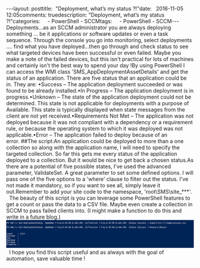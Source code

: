 ---layout: posttitle:  "Deployment, what’s my status ?!"date:   2016-11-05 12:05comments: truedescription: "Deployment, what’s my status ?!"categories:     - PowerShell - SCCMtags:     - PowerShell - SCCM---Deployments...as an SCCM administrator you are always deploying something ... be it applications or software updates or even a task sequence. Through the console you go into monitoring, select deployments .... find what you have deployed...then go through and check status to see what targeted devices have been successful or even failed. Maybe you make a note of the failed devices, but this isn't practical for lots of machines and certainly isn't the best way to spend your day !By using PowerShell I can access the WMI class 'SMS_AppDeploymentAssetDetails' and get the status of an application. There are five status that an application could be in. They are: •Success – The application deployment succeeded or was found to be already installed.•In Progress – The application deployment is in progress.•Unknown – The state of the application deployment could not be determined. This state is not applicable for deployments with a purpose of Available. This state is typically displayed when state messages from the client are not yet received.•Requirements Not Met – The application was not deployed because it was not compliant with a dependency or a requirement rule, or because the operating system to which it was deployed was not applicable.•Error – The application failed to deploy because of an error. ##The script:An application could be deployed to more than a one collection so along with the application name, I will need to specify the targeted collection. So far this gets me every status of the application deployed to a collection. But it would be nice to get back a chosen status.As there are a potential of five possible states, I’ve used the advanced parameter, ValidateSet. A great parameter to set some defined options. I will pass one of the five options to a 'where' clause to filter out the status. I've not made it mandatory, so if you want to see all, simply leave it out.Remember to add your site code to the namespace, 'root\SMS\site_***'.  <script src="https://gist.github.com/Graham-Beer/4c66ceb5340f85a2acf664be466d8b63.js"></script> The beauty of this script is you can leverage some PowerShell features to get a count or pass the data to a CSV file. Maybe even create a collection in SCCM to pass failed clients into. (I might make a function to do this and write in a future blog.) ![](/images/Blog_Pictures/5309265_orig.png)  I hope you find this script useful and as always with the goal of automation, save valuable time !
